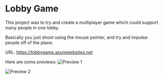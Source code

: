 # Lobby Game

This project was to try and create a multiplayer game which could support many people in one lobby.

Basically you just shoot using the mouse pointer, and try and impulse people off of the plane.

URL: https://lobbygame.azurewebsites.net

Here are some previews:
![Preview 1](https://github.com/AryaaSk/lobbyGame/blob/master/Previews/Preview1.png?raw=true)

![Preview 2](https://github.com/AryaaSk/lobbyGame/blob/master/Previews/Preview2.png?raw=true)